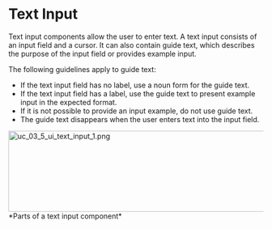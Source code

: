 # Text Input

Text input components allow the user to enter text. A text input consists of an input field and a cursor. It can also contain guide text, which describes the purpose of the input field or provides example input.



The following guidelines apply to guide text:

-   If the text input field has no label, use a noun form for the guide text.
-   If the text input field has a label, use the guide text to present example input in the expected format.
-   <span>If it is not possible to provide an input example, do not use guide text.</span>
-   The guide text disappears when the user enters text into the input field.

<img alt="uc_03_5_ui_text_input_1.png" height="160" src="media/uc_03_5_ui_text_input_1.png" width="720" />  
*Parts of a text input component*
